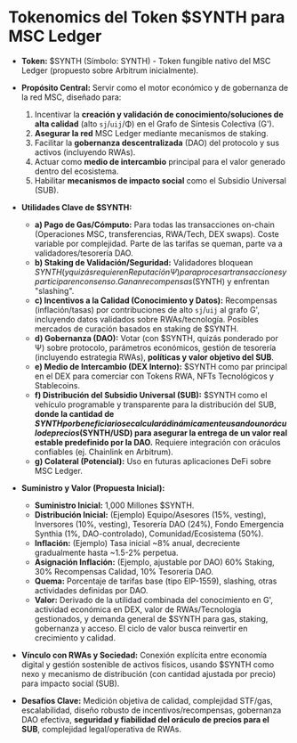 # Tokenomics del Token $SYNTH para MSC Ledger

* **Token:** $SYNTH (Símbolo: SYNTH) - Token fungible nativo del MSC Ledger (propuesto sobre Arbitrum inicialmente).
* **Propósito Central:** Servir como el motor económico y de gobernanza de la red MSC, diseñado para:
    1.  Incentivar la **creación y validación de conocimiento/soluciones de alta calidad** (alto `sj`/`uij`/Φ) en el Grafo de Síntesis Colectiva (G').
    2.  **Asegurar la red** MSC Ledger mediante mecanismos de staking.
    3.  Facilitar la **gobernanza descentralizada** (DAO) del protocolo y sus activos (incluyendo RWAs).
    4.  Actuar como **medio de intercambio** principal para el valor generado dentro del ecosistema.
    5.  Habilitar **mecanismos de impacto social** como el Subsidio Universal (SUB).

* **Utilidades Clave de $SYNTH:**
    * **a) Pago de Gas/Cómputo:** Para todas las transacciones on-chain (Operaciones MSC, transferencias, RWA/Tech, DEX swaps). Coste variable por complejidad. Parte de las tarifas se queman, parte va a validadores/tesorería DAO.
    * **b) Staking de Validación/Seguridad:** Validadores bloquean $SYNTH (y quizás requieren Reputación Ψ) para procesar transacciones y participar en consenso. Ganan recompensas ($SYNTH) y enfrentan "slashing".
    * **c) Incentivos a la Calidad (Conocimiento y Datos):** Recompensas (inflación/tasas) por contribuciones de alto `sj`/`uij` al grafo G', incluyendo datos validados sobre RWAs/tecnología. Posibles mercados de curación basados en staking de $SYNTH.
    * **d) Gobernanza (DAO):** Votar (con $SYNTH, quizás ponderado por Ψ) sobre protocolo, parámetros económicos, gestión de tesorería (incluyendo estrategia RWAs), **políticas y valor objetivo del SUB**.
    * **e) Medio de Intercambio (DEX Interno):** $SYNTH como par principal en el DEX para comerciar con Tokens RWA, NFTs Tecnológicos y Stablecoins.
    * **f) Distribución del Subsidio Universal (SUB):** $SYNTH como el vehículo programable y transparente para la distribución del SUB, **donde la cantidad de $SYNTH por beneficiario se calculará dinámicamente usando un oráculo de precios ($SYNTH/USD) para asegurar la entrega de un valor real estable predefinido por la DAO.** Requiere integración con oráculos confiables (ej. Chainlink en Arbitrum).
    * **g) Colateral (Potencial):** Uso en futuras aplicaciones DeFi sobre MSC Ledger.

* **Suministro y Valor (Propuesta Inicial):**
    * **Suministro Inicial:** 1,000 Millones $SYNTH.
    * **Distribución Inicial:** (Ejemplo) Equipo/Asesores (15%, vesting), Inversores (10%, vesting), Tesorería DAO (24%), Fondo Emergencia Synthia (1%, DAO-controlado), Comunidad/Ecosistema (50%).
    * **Inflación:** (Ejemplo) Tasa inicial ~8% anual, decreciente gradualmente hasta ~1.5-2% perpetua.
    * **Asignación Inflación:** (Ejemplo, ajustable por DAO) 60% Staking, 30% Recompensas Calidad, 10% Tesorería DAO.
    * **Quema:** Porcentaje de tarifas base (tipo EIP-1559), slashing, otras actividades definidas por DAO.
    * **Valor:** Derivado de la utilidad combinada del conocimiento en G', actividad económica en DEX, valor de RWAs/Tecnología gestionados, y demanda general de $SYNTH para gas, staking, gobernanza y acceso. El ciclo de valor busca reinvertir en crecimiento y calidad.

* **Vínculo con RWAs y Sociedad:** Conexión explícita entre economía digital y gestión sostenible de activos físicos, usando $SYNTH como nexo y mecanismo de distribución (con cantidad ajustada por precio) para impacto social (SUB).

* **Desafíos Clave:** Medición objetiva de calidad, complejidad STF/gas, escalabilidad, diseño robusto de incentivos/recompensas, gobernanza DAO efectiva, **seguridad y fiabilidad del oráculo de precios para el SUB**, complejidad legal/operativa de RWAs.

